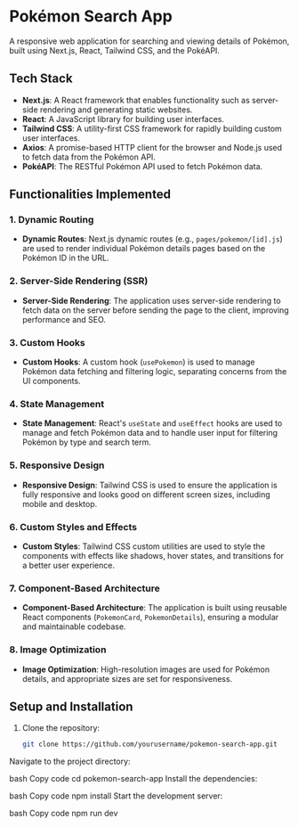 # Pokémon Search App

A responsive web application for searching and viewing details of Pokémon, built using Next.js, React, Tailwind CSS, and the PokéAPI.

## Tech Stack

- **Next.js**: A React framework that enables functionality such as server-side rendering and generating static websites.
- **React**: A JavaScript library for building user interfaces.
- **Tailwind CSS**: A utility-first CSS framework for rapidly building custom user interfaces.
- **Axios**: A promise-based HTTP client for the browser and Node.js used to fetch data from the Pokémon API.
- **PokéAPI**: The RESTful Pokémon API used to fetch Pokémon data.

## Functionalities Implemented

### 1. Dynamic Routing
- **Dynamic Routes**: Next.js dynamic routes (e.g., `pages/pokemon/[id].js`) are used to render individual Pokémon details pages based on the Pokémon ID in the URL.

### 2. Server-Side Rendering (SSR)
- **Server-Side Rendering**: The application uses server-side rendering to fetch data on the server before sending the page to the client, improving performance and SEO.

### 3. Custom Hooks
- **Custom Hooks**: A custom hook (`usePokemon`) is used to manage Pokémon data fetching and filtering logic, separating concerns from the UI components.

### 4. State Management
- **State Management**: React's `useState` and `useEffect` hooks are used to manage and fetch Pokémon data and to handle user input for filtering Pokémon by type and search term.

### 5. Responsive Design
- **Responsive Design**: Tailwind CSS is used to ensure the application is fully responsive and looks good on different screen sizes, including mobile and desktop.

### 6. Custom Styles and Effects
- **Custom Styles**: Tailwind CSS custom utilities are used to style the components with effects like shadows, hover states, and transitions for a better user experience.

### 7. Component-Based Architecture
- **Component-Based Architecture**: The application is built using reusable React components (`PokemonCard`, `PokemonDetails`), ensuring a modular and maintainable codebase.

### 8. Image Optimization
- **Image Optimization**: High-resolution images are used for Pokémon details, and appropriate sizes are set for responsiveness.

## Setup and Installation

1. Clone the repository:
   ```bash
   git clone https://github.com/yourusername/pokemon-search-app.git
Navigate to the project directory:

bash
Copy code
cd pokemon-search-app
Install the dependencies:

bash
Copy code
npm install
Start the development server:

bash
Copy code
npm run dev

